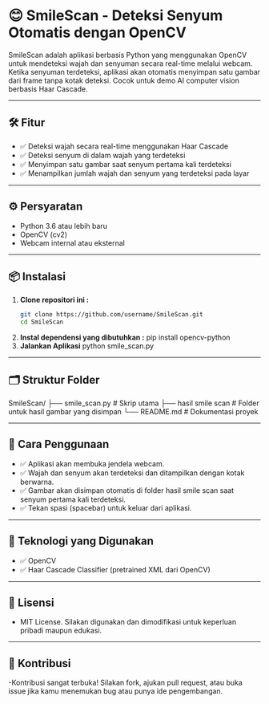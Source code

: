 # 😊 SmileScan - Deteksi Senyum Otomatis dengan OpenCV

SmileScan adalah aplikasi berbasis Python yang menggunakan OpenCV untuk mendeteksi wajah dan senyuman secara real-time melalui webcam. Ketika senyuman terdeteksi, aplikasi akan otomatis menyimpan satu gambar dari frame tanpa kotak deteksi. Cocok untuk demo AI computer vision berbasis Haar Cascade.

---

## 🛠️ Fitur

- ✅ Deteksi wajah secara real-time menggunakan Haar Cascade
- ✅ Deteksi senyum di dalam wajah yang terdeteksi
- ✅ Menyimpan satu gambar saat senyum pertama kali terdeteksi
- ✅ Menampilkan jumlah wajah dan senyum yang terdeteksi pada layar

---

## ⚙️ Persyaratan

- Python 3.6 atau lebih baru
- OpenCV (cv2)
- Webcam internal atau eksternal

---

## 📦 Instalasi

1. **Clone repositori ini :**
   ```bash
   git clone https://github.com/username/SmileScan.git
   cd SmileScan
2. **Instal dependensi yang dibutuhkan :**
   pip install opencv-python
3. **Jalankan Aplikasi**
   python smile_scan.py

---

## 🗂️ Struktur Folder
SmileScan/
├── smile_scan.py              # Skrip utama
├── hasil smile scan          # Folder untuk hasil gambar yang disimpan
└── README.md                  # Dokumentasi proyek

---

## 📝 Cara Penggunaan
- ✅ Aplikasi akan membuka jendela webcam.
- ✅ Wajah dan senyum akan terdeteksi dan ditampilkan dengan kotak berwarna.
- ✅ Gambar akan disimpan otomatis di folder hasil smile scan saat senyum pertama kali terdeteksi.
- ✅ Tekan spasi (spacebar) untuk keluar dari aplikasi.

---

## 🤖 Teknologi yang Digunakan
- ✅ OpenCV
- ✅ Haar Cascade Classifier (pretrained XML dari OpenCV)

---

## 📄 Lisensi
- MIT License. Silakan digunakan dan dimodifikasi untuk keperluan pribadi maupun edukasi.

---

## 🙌 Kontribusi
-Kontribusi sangat terbuka! Silakan fork, ajukan pull request, atau buka issue jika kamu menemukan bug atau punya     ide pengembangan.
